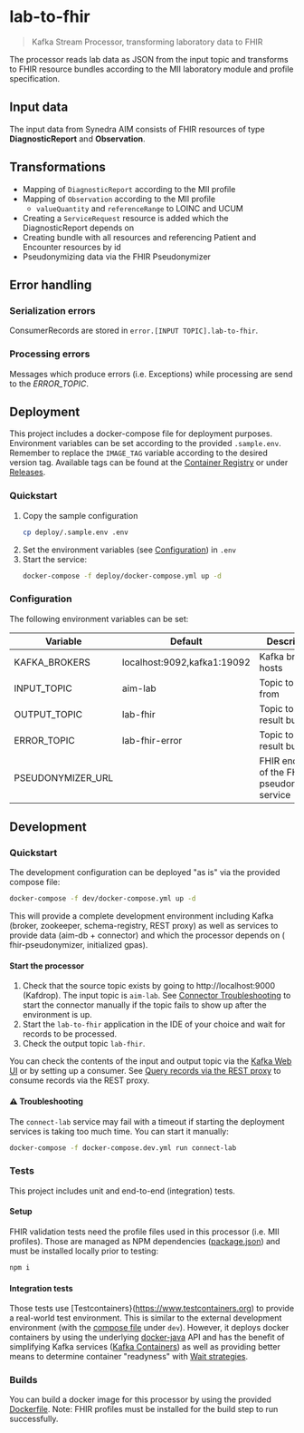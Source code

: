 # lab-to-fhir

> Kafka Stream Processor, transforming laboratory data to FHIR

The processor reads lab data as JSON from the input topic and transforms to FHIR resource bundles
according to the MII laboratory module and profile specification.

## Input data

The input data from Synedra AIM consists of FHIR resources of type **DiagnosticReport** and
**Observation**.

## Transformations

- Mapping of `DiagnosticReport` according to the MII profile
- Mapping of `Observation` according to the MII profile
    - `valueQuantity` and `referenceRange` to LOINC and UCUM
- Creating a `ServiceRequest` resource is added which the DiagnosticReport depends on
- Creating bundle with all resources and referencing Patient and Encounter resources by id
- Pseudonymizing data via the FHIR Pseudonymizer

## Error handling

### Serialization errors

ConsumerRecords are stored in `error.[INPUT TOPIC].lab-to-fhir`.

### Processing errors

Messages which produce errors (i.e. Exceptions) while processing are send to the _ERROR_TOPIC_.

## Deployment

This project includes a docker-compose file for deployment purposes. Environment variables can be
set according to the provided `.sample.env`. Remember to replace the `IMAGE_TAG` variable according
to the desired version tag. Available tags can be found at
the [Container Registry](container_registry/) or under [Releases](-/releases/).

### Quickstart

1. Copy the sample configuration
    ```sh
    cp deploy/.sample.env .env
    ```
2. Set the environment variables (see [Configuration](#deploy_config)) in `.env`
3. Start the service:
    ```sh
    docker-compose -f deploy/docker-compose.yml up -d
    ```

### <a name="deploy_config"></a> Configuration

The following environment variables can be set:

| Variable  | Default  | Description  |
|---|---|---|
| KAFKA_BROKERS | localhost:9092,kafka1:19092 | Kafka broker hosts |
| INPUT_TOPIC | aim-lab | Topic to read from |
| OUTPUT_TOPIC | lab-fhir | Topic to store result bundles |
| ERROR_TOPIC | lab-fhir-error | Topic to store result bundles |
| PSEUDONYMIZER_URL |  | FHIR endpoint of the FHIR pseudonymizer service  |

## Development

### Quickstart

The development configuration can be deployed "as is" via the provided compose file:

```sh
docker-compose -f dev/docker-compose.yml up -d
```

This will provide a complete development environment including Kafka (broker, zookeeper,
schema-registry, REST proxy)
as well as services to provide data (aim-db + connector) and which the processor depends on (
fhir-pseudonymizer, initialized gpas).

#### Start the processor

1. Check that the source topic exists by going to http://localhost:9000 (Kafdrop). The input topic
   is `aim-lab`. See [Connector Troubleshooting](#connector) to start the connector manually if the
   topic fails to show up after the environment is up.
2. Start the `lab-to-fhir` application in the IDE of your choice and wait for records to be
   processed.
3. Check the output topic `lab-fhir`.

You can check the contents of the input and output topic via
the [Kafka Web UI](http://localhost:9000/) or by setting up a consumer.
See [Query records via the REST proxy](#query-records) to consume records via the REST proxy.

#### ⚠ Troubleshooting

The `connect-lab` service may fail with a timeout if starting the deployment services is taking too
much time. You can start it manually:

```sh
docker-compose -f docker-compose.dev.yml run connect-lab
```

### Tests

This project includes unit and end-to-end (integration) tests.

#### Setup

FHIR validation tests need the profile files used in this processor (i.e. MII profiles). Those are
managed as NPM dependencies ([package.json](package.json)) and must be installed locally prior to
testing:

```sh
npm i
```

#### Integration tests

Those tests use [Testcontainers}(https://www.testcontainers.org) to provide a real-world test
environment. This is similar to the external development environment (with the
[compose file](dev/docker-compose.yml) under `dev`). However, it deploys docker containers by using
the underlying [docker-java](https://github.com/docker-java/docker-java) API and has the benefit of
simplifying Kafka services ([Kafka Containers](https://www.testcontainers.org/modules/kafka/)) as
well as providing better means to determine container "readyness" with
[Wait strategies](https://www.testcontainers.org/features/startup_and_waits/).

### Builds

You can build a docker image for this processor by using the provided [Dockerfile](Dockerfile).
Note: FHIR profiles must be installed for the build step to run successfully. 
